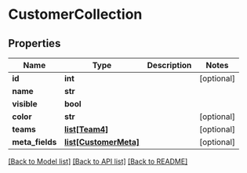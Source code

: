 # CustomerCollection

## Properties
Name | Type | Description | Notes
------------ | ------------- | ------------- | -------------
**id** | **int** |  | [optional] 
**name** | **str** |  | 
**visible** | **bool** |  | 
**color** | **str** |  | [optional] 
**teams** | [**list[Team4]**](Team4.md) |  | [optional] 
**meta_fields** | [**list[CustomerMeta]**](CustomerMeta.md) |  | [optional] 

[[Back to Model list]](../README.md#documentation-for-models) [[Back to API list]](../README.md#documentation-for-api-endpoints) [[Back to README]](../README.md)


